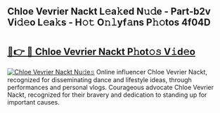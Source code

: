## Chloe Vevrier Nackt L𝚎a𝚔ed N𝚞𝚍e - Part-b2v Vi𝚍𝚎o L𝚎a𝚔s - H𝚘𝚝 O𝚗𝚕yf𝚊ns P𝚑𝚘tos 4f04D

# <h2><a href="http://kf86o0g.oniu.top/?m=Chloe+Vevrier+Nackt">🔗👉 🔴 Chloe Vevrier Nackt P𝚑ot𝚘𝚜 V𝚒d𝚎o</a></h2>

[![Chloe Vevrier Nackt Nu𝚍e𝚜](https://i.imgur.com/0qMVB7G.gif)](http://kf86o0g.oniu.top/?m=Chloe+Vevrier+Nackt)
Online influencer Chloe Vevrier Nackt, recognized for disseminating dance and lifestyle ideas, through performances and personal vlogs. Courageous advocate Chloe Vevrier Nackt, recognized for their bravery and dedication to standing up for important causes.  
